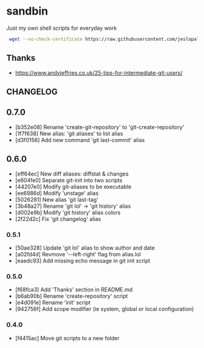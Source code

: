 # sandbin 

Just my own shell scripts for everyday work

```zsh
 wget --no-check-certificate https://raw.githubusercontent.com/jeslopalo/sandbin/master/install.sh -O - | sh
```
## Thanks
- https://www.andyjeffries.co.uk/25-tips-for-intermediate-git-users/
 
## CHANGELOG

## 0.7.0
  * [b352e08] Rename 'create-git-repository' to 'git-create-repository'
  * [1f7f638] New alias: 'git aliases' to list alias
  * [d3f0156] Add new command 'git last-commit' alias

## 0.6.0
  * [eff64ec] New diff aliases: diffstat & changes
  * [e604fe0] Separate git-init into two scripts
  * [44207e0] Modify git-aliases to be executable
  * [ee6986d] Modify 'unstage' alias
  * [5026281] New alias 'git last-tag'
  * [3b48a27] Rename 'git lol' -> 'git history' alias
  * [d002e9b] Modify 'git history' alias colors
  * [2f22d2c] Fix 'git changelog' alias
  
### 0.5.1
  * [50ae328] Update 'git lol' alias to show author and date
  * [a02fd4d] Revmove '--left-right' flag from alias.lol
  * [eaedc93] Add missing echo message in git init script

### 0.5.0
  * [f68fca3] Add 'Thanks' section in README.md
  * [b6ab90b] Rename 'create-repository' script
  * [e4d091e] Rename 'init' script
  * [942756f] Add scope modifier (ie system, global or local configuration)

### 0.4.0
  * [f4415ac] Move git scripts to a new folder
